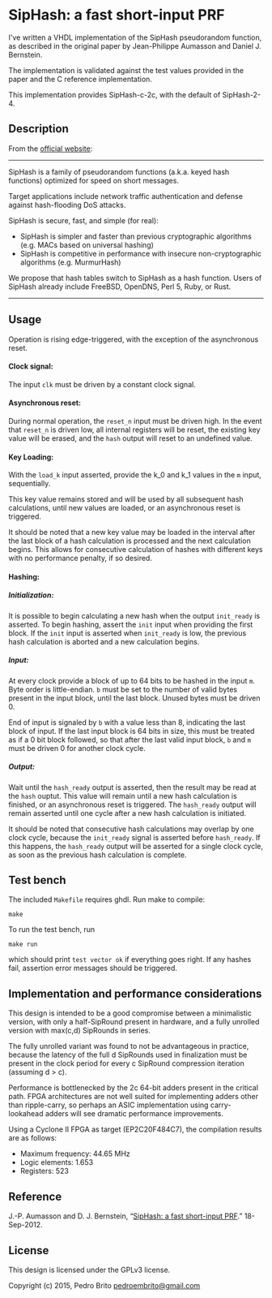 # SipHash: a fast short-input PRF

I've written a VHDL implementation of the SipHash pseudorandom function, as
described in the original paper by Jean-Philippe Aumasson and Daniel
J. Bernstein.

The implementation is validated against the test values provided in the paper
and the C reference implementation.

This implementation provides SipHash-c-2c, with the default of SipHash-2-4.

## Description

From the [official website](https://131002.net/siphash/):

--------------------------------------------------------------------------------

SipHash is a family of pseudorandom functions (a.k.a. keyed hash functions)
optimized for speed on short messages.

Target applications include network traffic authentication and defense against
hash-flooding DoS attacks.

SipHash is secure, fast, and simple (for real):

* SipHash is simpler and faster than previous cryptographic algorithms (e.g.
  MACs based on universal hashing)
* SipHash is competitive in performance with insecure non-cryptographic
  algorithms (e.g. MurmurHash)

We propose that hash tables switch to SipHash as a hash function. Users of
SipHash already include FreeBSD, OpenDNS, Perl 5, Ruby, or Rust. 

--------------------------------------------------------------------------------

## Usage

Operation is rising edge-triggered, with the exception of the asynchronous
reset.

#### Clock signal:

The input `clk` must be driven by a constant clock signal.

#### Asynchronous reset:

During normal operation, the `reset_n` input must be driven high. In the event
that `reset_n` is driven low, all internal registers will be reset, the existing
key value will be erased, and the `hash` output will reset to an undefined
value.

#### Key Loading:

With the `load_k` input asserted, provide the k_0 and k_1 values in the `m`
input, sequentially.

This key value remains stored and will be used by all subsequent hash
calculations, until new values are loaded, or an asynchronous reset is
triggered.

It should be noted that a new key value may be loaded in the interval after the
last block of a hash calculation is processed and the next calculation
begins. This allows for consecutive calculation of hashes with different keys
with no performance penalty, if so desired.

#### Hashing:

##### Initialization:

It is possible to begin calculating a new hash when the output `init_ready` is
asserted. To begin hashing, assert the `init` input when providing the first
block. If the `init` input is asserted when `init_ready` is low, the previous
hash calculation is aborted and a new calculation begins.

##### Input:

At every clock provide a block of up to 64 bits to be hashed in the input
`m`. Byte order is little-endian. `b` must be set to the number of valid bytes
present in the input block, until the last block. Unused bytes must be driven 0.

End of input is signaled by `b` with a value less than 8, indicating the last
block of input. If the last input block is 64 bits in size, this must be treated
as if a 0 bit block followed, so that after the last valid input block, `b` and
`m` must be driven 0 for another clock cycle.

##### Output:

Wait until the `hash_ready` output is asserted, then the result may be read at
the `hash` ouptut. This value will remain until a new hash calculation is
finished, or an asynchronous reset is triggered. The `hash_ready` output will
remain asserted until one cycle after a new hash calculation is initiated.

It should be noted that consecutive hash calculations may overlap by one clock
cycle, because the `init_ready` signal is asserted before `hash_ready`.  If this
happens, the `hash_ready` output will be asserted for a single clock cycle, as
soon as the previous hash calculation is complete.

## Test bench

The included `Makefile` requires ghdl. Run make to compile:

    make

To run the test bench, run

    make run

which should print `test vector ok` if everything goes right. If any hashes
fail, assertion error messages should be triggered.

## Implementation and performance considerations

This design is intended to be a good compromise between a minimalistic version,
with only a half-SipRound present in hardware, and a fully unrolled version with
max(c,d) SipRounds in series.

The fully unrolled variant was found to not be advantageous in practice, because
the latency of the full d SipRounds used in finalization must be present in the
clock period for every c SipRound compression iteration (assuming d > c).

Performance is bottlenecked by the 2c 64-bit adders present in the critical
path. FPGA architectures are not well suited for implementing adders other than
ripple-carry, so perhaps an ASIC implementation using carry-lookahead adders
will see dramatic performance improvements.

Using a Cyclone II FPGA as target (EP2C20F484C7), the compilation results are as
follows:

* Maximum frequency: 44.65 MHz
* Logic elements: 1.653
* Registers: 523

## Reference

J.-P. Aumasson and D. J. Bernstein,
“[SipHash: a fast short-input PRF](https://131002.net/siphash/siphash.pdf).”
18-Sep-2012.

## License

This design is licensed under the GPLv3 license.

Copyright (c) 2015, Pedro Brito <pedroembrito@gmail.com>
